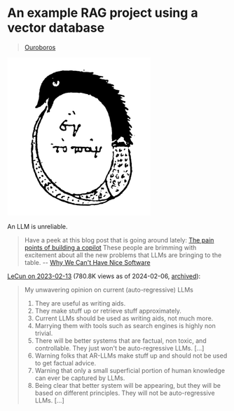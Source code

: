 # An example RAG project using a vector database

> [Ouroboros](https://en.wikipedia.org/wiki/Ouroboros)

![](static/Chrysopoea.png)

An LLM is unreliable.

> Have a peek at this blog post that is going around lately: [The pain points
> of building a copilot](https://austinhenley.com/blog/copilotpainpoints.html)
> These people are brimming with excitement about all the new problems that
> LLMs are bringing to the table. -- [Why We Can't Have Nice Software](https://andrewkelley.me/post/why-we-cant-have-nice-software.html)

[LeCun on 2023-02-13](https://twitter.com/ylecun/status/1625118108082995203) (780.8K views as of 2024-02-06, [archived](https://web.archive.org/web/20230213173604/https://twitter.com/ylecun/status/1625118108082995203)):

> My unwavering opinion on current (auto-regressive) LLMs
> 1. They are useful as writing aids.
> 3. They make stuff up or retrieve stuff approximately.
> 6. Current LLMs should be used as writing aids, not much more.
> 7. Marrying them with tools such as search engines is highly non trivial.
> 8. There will be better systems that are factual, non toxic, and controllable. They just won't be auto-regressive LLMs.
> [...]
> 10. Warning folks that AR-LLMs make stuff up and should not be used to get factual advice.
> 11. Warning that only a small superficial portion of human knowledge can ever be captured by LLMs.
> 12. Being clear that better system will be appearing, but they will be based on different principles. They will not be auto-regressive LLMs.
> [...]


